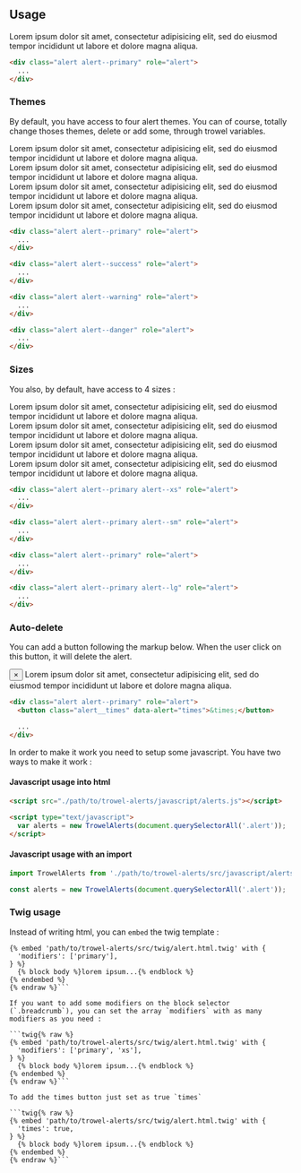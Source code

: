 ## Usage


<div class="preview">
  <div class="alert alert--primary" role="alert">
      Lorem ipsum dolor sit amet, consectetur adipisicing elit, sed do eiusmod tempor incididunt ut labore et dolore magna aliqua.
  </div>
</div>

```html
<div class="alert alert--primary" role="alert">
  ...
</div>
```

### Themes

By default, you have access to four alert themes. You can of course, totally change thoses themes, delete or add some, through trowel variables.

<div class="preview">
  <div class="alert alert--primary" role="alert">
    Lorem ipsum dolor sit amet, consectetur adipisicing elit, sed do eiusmod tempor incididunt ut labore et dolore magna aliqua.
  </div>

  <div class="alert alert--success" role="alert">
    Lorem ipsum dolor sit amet, consectetur adipisicing elit, sed do eiusmod tempor incididunt ut labore et dolore magna aliqua.
  </div>

  <div class="alert alert--warning" role="alert">
    Lorem ipsum dolor sit amet, consectetur adipisicing elit, sed do eiusmod tempor incididunt ut labore et dolore magna aliqua.
  </div>

  <div class="alert alert--danger" role="alert">
    Lorem ipsum dolor sit amet, consectetur adipisicing elit, sed do eiusmod tempor incididunt ut labore et dolore magna aliqua.
  </div>
</div>

```html
<div class="alert alert--primary" role="alert">
  ...
</div>

<div class="alert alert--success" role="alert">
  ...
</div>

<div class="alert alert--warning" role="alert">
  ...
</div>

<div class="alert alert--danger" role="alert">
  ...
</div>
```

### Sizes

You also, by default, have access to 4 sizes :

<div class="preview">
  <div class="alert alert--primary alert--xs" role="alert">
    Lorem ipsum dolor sit amet, consectetur adipisicing elit, sed do eiusmod tempor incididunt ut labore et dolore magna aliqua.
  </div>

  <div class="alert alert--primary alert--sm" role="alert">
    Lorem ipsum dolor sit amet, consectetur adipisicing elit, sed do eiusmod tempor incididunt ut labore et dolore magna aliqua.
  </div>

  <div class="alert alert--primary" role="alert">
    Lorem ipsum dolor sit amet, consectetur adipisicing elit, sed do eiusmod tempor incididunt ut labore et dolore magna aliqua.
  </div>

  <div class="alert alert--primary alert--lg" role="alert">
    Lorem ipsum dolor sit amet, consectetur adipisicing elit, sed do eiusmod tempor incididunt ut labore et dolore magna aliqua.
  </div>
</div>

```html
<div class="alert alert--primary alert--xs" role="alert">
  ...
</div>

<div class="alert alert--primary alert--sm" role="alert">
  ...
</div>

<div class="alert alert--primary" role="alert">
  ...
</div>

<div class="alert alert--primary alert--lg" role="alert">
  ...
</div>
```

### Auto-delete

You can add a button following the markup below. When the user click on this button, it will delete the alert.

<div class="preview">
  <div class="alert alert--primary" role="alert">
    <button class="alert__times" data-alert="times">&times;</button>
    Lorem ipsum dolor sit amet, consectetur adipisicing elit, sed do eiusmod tempor incididunt ut labore et dolore magna aliqua.
  </div>
</div>

```html
<div class="alert alert--primary" role="alert">
  <button class="alert__times" data-alert="times">&times;</button>

  ...
</div>
```

In order to make it work you need to setup some javascript. You have two ways to make it work :

#### Javascript usage into html

```html
<script src="./path/to/trowel-alerts/javascript/alerts.js"></script>

<script type="text/javascript">
  var alerts = new TrowelAlerts(document.querySelectorAll('.alert'));
</script>
```

#### Javascript usage with an import

```js
import TrowelAlerts from './path/to/trowel-alerts/src/javascript/alerts';

const alerts = new TrowelAlerts(document.querySelectorAll('.alert'));
```

### Twig usage

Instead of writing html, you can `embed` the twig template :

```twig{% raw %}
{% embed 'path/to/trowel-alerts/src/twig/alert.html.twig' with {
  'modifiers': ['primary'],
} %}
  {% block body %}lorem ipsum...{% endblock %}
{% endembed %}
{% endraw %}```

If you want to add some modifiers on the block selector (`.breadcrumb`), you can set the array `modifiers` with as many modifiers as you need :

```twig{% raw %}
{% embed 'path/to/trowel-alerts/src/twig/alert.html.twig' with {
  'modifiers': ['primary', 'xs'],
} %}
  {% block body %}lorem ipsum...{% endblock %}
{% endembed %}
{% endraw %}```

To add the times button just set as true `times`

```twig{% raw %}
{% embed 'path/to/trowel-alerts/src/twig/alert.html.twig' with {
  'times': true,
} %}
  {% block body %}lorem ipsum...{% endblock %}
{% endembed %}
{% endraw %}```